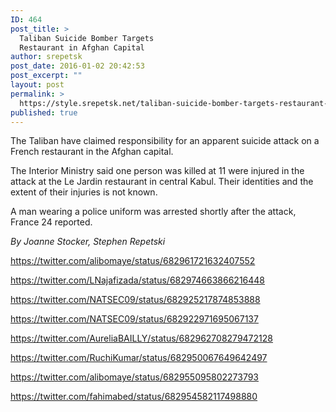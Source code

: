 ```yaml
---
ID: 464
post_title: >
  Taliban Suicide Bomber Targets
  Restaurant in Afghan Capital
author: srepetsk
post_date: 2016-01-02 20:42:53
post_excerpt: ""
layout: post
permalink: >
  https://style.srepetsk.net/taliban-suicide-bomber-targets-restaurant-in-afghan-capital/
published: true
---
```

The Taliban have claimed responsibility for an apparent suicide attack on a French restaurant in the Afghan capital.

The Interior Ministry said one person was killed at 11 were injured in the attack at the Le Jardin restaurant in central Kabul. Their identities and the extent of their injuries is not known.

A man wearing a police uniform was arrested shortly after the attack, France 24 reported.

<em>By Joanne Stocker, Stephen Repetski</em>

https://twitter.com/alibomaye/status/682961721632407552

https://twitter.com/LNajafizada/status/682974663866216448

https://twitter.com/NATSEC09/status/682925217874853888

https://twitter.com/NATSEC09/status/682922971695067137

https://twitter.com/AureliaBAILLY/status/682962708279472128

https://twitter.com/RuchiKumar/status/682950067649642497

https://twitter.com/alibomaye/status/682955095802273793

https://twitter.com/fahimabed/status/682954582117498880